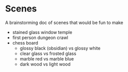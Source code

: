 # Scenes

A brainstorming doc of scenes that would be fun to make

- stained glass window temple
- first person dungeon crawl
- chess board
  - glossy black (obsidian) vs glossy white
  - clear glass vs frosted glass
  - marble red vs marble blue
  - dark wood vs light wood


